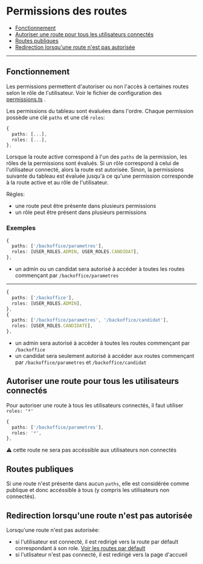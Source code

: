 # Permissions des routes

- [Fonctionnement](#fonctionnement)
- [Autoriser une route pour tous les utilisateurs connectés](#autoriser-une-route-pour-tous-les-utilisateurs-connectés)
- [Routes publiques](#routes-publiques)
- [Redirection lorsqu'une route n'est pas autorisée](#redirection-lorsquune-route-nest-pas-autorisée)

---

## Fonctionnement

Les permissions permettent d'autoriser ou non l'accès à certaines routes selon le rôle de l'utilisateur. Voir le fichier de configuration des [permissions.ts](../src/hooks/authentication/permissions.ts) .

Les permissions du tableau sont évaluées dans l'ordre.
Chaque permission possède une clé `paths` et une clé `roles`:

```ts
{
  paths: [...],
  roles: [...],
},
```

Lorsque la route active correspond à l'un des `paths` de la permission, les rôles de la permissions sont évalués. Si un rôle correspond à celui de l'utilisateur connecté, alors la route est autorisée. Sinon, la permissions suivante du tableau est évaluée jusqu'à ce qu'une permission corresponde à la route active et au rôle de l'utilisateur.

Règles:

- une route peut être présente dans plusieurs permissions
- un rôle peut être présent dans plusieurs permissions

### Exemples

```ts
{
  paths: ['/backoffice/parametres'],
  roles: [USER_ROLES.ADMIN, USER_ROLES.CANDIDAT],
},
```

- un admin ou un candidat sera autorisé à accéder à toutes les routes commençant par `/backoffice/parametres`

---

```ts
{
  paths: ['/backoffice'],
  roles: [USER_ROLES.ADMIN],
},
{
  paths: ['/backoffice/parametres', '/backoffice/candidat'],
  roles: [USER_ROLES.CANDIDATE],
},
```

- un admin sera autorisé à accéder à toutes les routes commençant par `/backoffice`
- un candidat sera seulement autorisé à accéder aux routes commençant par `/backoffice/parametres` et `/backoffice/candidat`

## Autoriser une route pour tous les utilisateurs connectés

Pour autoriser une route à tous les utilisateurs connectés, il faut utiliser `roles: '*'`

```ts
{
  paths: ['/backoffice/parametres'],
  roles: '*',
},
```

:warning: cette route ne sera pas accéssible aux utilisateurs non connectés

## Routes publiques

Si une route n'est présente dans aucun `paths`, elle est considérée comme publique et donc accéssible à tous (y compris les utilisateurs non connectés).

## Redirection lorsqu'une route n'est pas autorisée

Lorsqu'une route n'est pas autorisée:

- si l'utilisateur est connecté, il est redirigé vers la route par défault correspondant à son role. [Voir les routes par défault](../src/utils/Redirects.ts)
- si l'utlisateur n'est pas connecté, il est redirigé vers la page d'accueil
